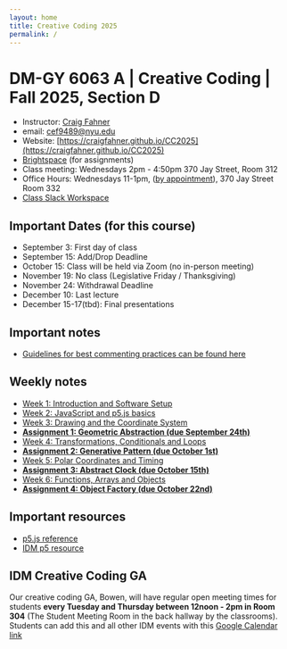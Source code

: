 ```yaml
---
layout: home
title: Creative Coding 2025
permalink: /
---
```


# DM-GY 6063 A | Creative Coding | Fall 2025, Section D

- Instructor: [Craig Fahner](https://www.craigfahner.com)
- email: [cef9489@nyu.edu](mailto:cef9489@nyu.edu)
- Website: [https://craigfahner.github.io/CC2025](https://craigfahner.github.io/CC2025)
- [Brightspace](https://brightspace.nyu.edu/d2l/home/502947) (for assignments)
- Class meeting: Wednesdays 2pm - 4:50pm 370 Jay Street, Room 312
- Office Hours: Wednesdays 11-1pm, ([by appointment](https://calendar.app.google/yeX4dsHuj9bu7uB9A)), 370 Jay Street Room 332
- [Class Slack Workspace](https://cc2025workspace.slack.com/)

## Important Dates (for this course)

- September 3: First day of class
- September 15: Add/Drop Deadline
- October 15: Class will be held via Zoom (no in-person meeting)
- November 19: No class (Legislative Friday / Thanksgiving)
- November 24: Withdrawal Deadline
- December 10: Last lecture
- December 15-17(tbd): Final presentations

## Important notes

- [Guidelines for best commenting practices can be found here](./commenting/)

## Weekly notes

- [Week 1: Introduction and Software Setup](./week1/)
- [Week 2: JavaScript and p5.js basics](./week2/)
- [Week 3: Drawing and the Coordinate System](./week3/)
- **[Assignment 1: Geometric Abstraction (due September 24th)](./assignment1/)**
- [Week 4: Transformations, Conditionals and Loops](./week4/)
- **[Assignment 2: Generative Pattern (due October 1st)](./assignment2/)**
- [Week 5: Polar Coordinates and Timing](./week5/)
- **[Assignment 3: Abstract Clock (due October 15th)](./assignment3/)**
- [Week 6: Functions, Arrays and Objects](./week6/)
- **[Assignment 4: Object Factory (due October 22nd)](./assignment4/)**


## Important resources

- [p5.js reference](https://p5js.org/reference/)
- [IDM p5 resource](https://idmp5.github.io/)

## IDM Creative Coding GA

Our creative coding GA, Bowen, will have regular open meeting times for students **every Tuesday and Thursday between 12noon - 2pm  in Room 304** (The Student Meeting Room in the back hallway by the classrooms). Students can add this and all other IDM events with this [Google Calendar link](https://calendar.google.com/calendar/u/2?cid=ZDZmcTVqMWg4NHBnN3NhcW9sdnZzMjhiM2NAZ3JvdXAuY2FsZW5kYXIuZ29vZ2xlLmNvbQ)
